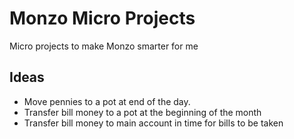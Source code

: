# Monzo Micro Projects

Micro projects to make Monzo smarter for me

## Ideas

- Move pennies to a pot at end of the day.
- Transfer bill money to a pot at the beginning of the month
- Transfer bill money to main account in time for bills to be taken
